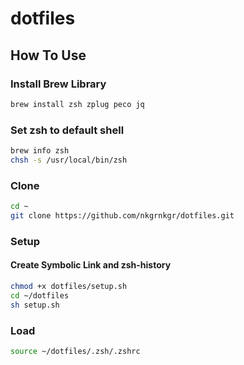 # dotfiles

## How To Use

### Install Brew Library

```bash
brew install zsh zplug peco jq
```

### Set zsh to default shell

```bash
brew info zsh
chsh -s /usr/local/bin/zsh
```

### Clone

```bash
cd ~
git clone https://github.com/nkgrnkgr/dotfiles.git
```
### Setup

#### Create Symbolic Link and zsh-history

```bash
chmod +x dotfiles/setup.sh
cd ~/dotfiles
sh setup.sh
```
### Load

```bash
source ~/dotfiles/.zsh/.zshrc
```
